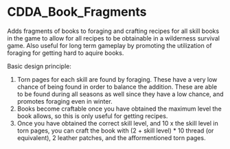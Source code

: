 # CDDA_Book_Fragments
Adds fragments of books to foraging and crafting recipes for all skill books in the game to allow for all recipes to be obtainable in a wilderness survival game. Also useful for long term gameplay by promoting the utilization of foraging for getting hard to aquire books.

Basic design principle:
  1. Torn pages for each skill are found by foraging. These have a very low chance of being found in order to balance the addition. These are able to be found during all seasons as well since they have a low chance, and promotes foraging even in winter.
  2. Books become craftable once you have obtained the maximum level the book allows, so this is only useful for getting recipes.
  3. Once you have obtained the correct skill level, and 10 x the skill level in torn pages, you can craft the book with (2 + skill level) * 10 thread (or equivalent), 2 leather patches, and the afformentioned torn pages.

